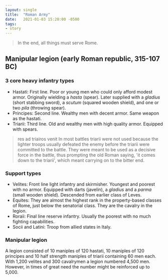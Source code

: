```yaml
---
layout: single
title:  "Roman Army"
date:   2021-01-03 15:20:00 -0500
tags:
- story
---
```


> In the end, all things must serve Rome.

## Manipular legion (early Roman republic, 315-107 BC)

### 3 core heavy infantry types

  - Hastati: First line. Poor or young men who could only afford modest armor. Originally wielding a *hasta* (spear). Later supplied with a *gladius* (short stabbing sword), a *scutum* (squared wooden shield), and one or two *pila* (throwing spear).
  - Principes: Second line. Wealthy men with decent armor. Same weapon as the hastati.
  - Triarii: Third line. Old and wealthy men with high quality armor. Equipped with spears.

> res ad triairos venit
> In most battles triarii were not used because the lighter troops usually defeated the enemy before the triarii were committed to the battle. They were meant to be used as a decisive force in the battle, thus prompting the old Roman saying, 'it comes down to the triarii', which meant carrying on to the bitter end.

### Support types

  - Velites: Front line light infantry and skirmisher. Youngest and poorest with no armor. Equipped with darts (javelin), a *gladius* and a *parma* (small wooden shield). Descended from earlier class of Leves.
  - Equites: They are almost the highest rank in the property-based classes of Rome, just below the senatorial class. They are the cavalry in the legion.
  - Roraii: Final line reserve infantry. Usually the poorest with no much fighting capabilities.
  - Socii and Latini: Troop from allied states in Italy.

### Manipular legion

A legion consisted of 10 maniples of 120 hastati, 10 maniples of 120 principes and 10 half strength maniples of triarii containing 60 men each. With 1,200 velites and 300 cavalrymen a legion numbered 4,500 men. However, in times of great need the number might be reinforced up to 5,000.